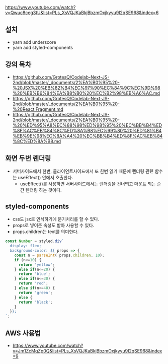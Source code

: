 https://www.youtube.com/watch?v=Qwuc8ceg3tU&list=PLs_XsVQJKaBkjBbzmOxjkyyu9I2qSE968&index=6

## 설치
- yarn add underscore
- yarn add styled-components

## 강의 목차
- https://github.com/GrotesQ/Codelab-Next-JS-2nd/blob/master/_documents/2%EA%B0%95%20-%20JSX%20%EB%82%B4%EC%97%90%EC%84%9C%EC%9D%98%20%EB%B6%84%EA%B8%B0%20%EC%B2%98%EB%A6%AC.md
- https://github.com/GrotesQ/Codelab-Next-JS-2nd/blob/master/_documents/2%EA%B0%95%20-%20React.Fragment.md
- https://github.com/GrotesQ/Codelab-Next-JS-2nd/blob/master/_documents/2%EA%B0%95%20-%20%ED%95%A8%EC%88%98%ED%98%95%20%EC%BB%B4%ED%8F%AC%EB%84%8C%ED%8A%B8%EC%99%80%20%ED%81%B4%EB%9E%98%EC%8A%A4%20%EC%BB%B4%ED%8F%AC%EB%84%8C%ED%8A%B8.md

## 화면 두번 렌더링
- 서버사이드에서 한번, 클라이언트사이드에서 또 한번 읽기 때문에 렌더링 관련 함수는 useEffect() 안에서 호출한다.
  - useEffect()를 사용하면 서버사이드에서는 렌더링을 건너띄고 마운트 되는 순간 렌더링 하는 것이다.

## styled-components
- css도 jsx로 인식하기에 분기처리를 할 수 있다.
- props로 넣어준 속성도 받아 사용할 수 있다.
- props.children는 text를 의미한다.

```javascript
const Number = styled.div`
  display: flex;
  background-color: ${ props => {
    const n = parseInt( props.children, 10); 
    if (n<=10) {
      return 'yellow';  
    } else if(n<=20) {
      return 'blue';  
    } else if(n<=30) {
      return 'red';  
    } else if(n<=40) {
      return 'green';
    } else {
      return 'black';  
    }
  }};
`;
```

## AWS 사용법
- https://www.youtube.com/watch?v=Jm1ZcMqZp0Q&list=PLs_XsVQJKaBkjBbzmOxjkyyu9I2qSE968&index=9